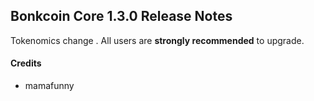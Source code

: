 ## Bonkcoin Core 1.3.0 Release Notes

Tokenomics change . All users are **strongly recommended** to upgrade.

#### Credits

* mamafunny